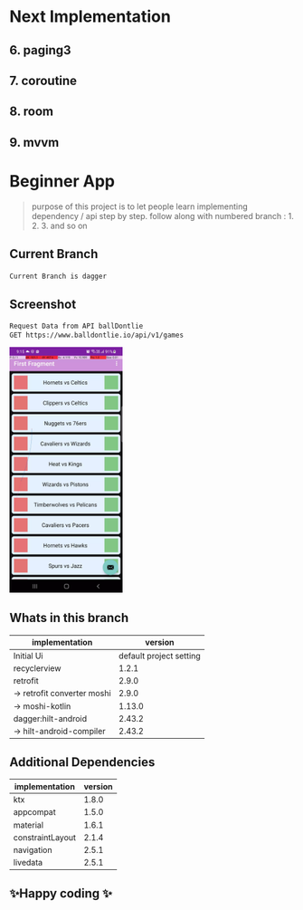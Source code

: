# Next Implementation
## 6. paging3
## 7. coroutine
## 8. room
## 9. mvvm

# Beginner App
> purpose of this project is to let people learn implementing dependency / api step by step.
> follow along with numbered branch : 1. 2. 3. and so on


## Current Branch
```sh
Current Branch is dagger
```

## Screenshot
```
Request Data from API ballDontlie
GET https://www.balldontlie.io/api/v1/games
```

<img src="images/4.dagger.webp" width=200/>

## Whats in this branch
| implementation | version |
| ------ | ------ |
| Initial Ui | default project setting |
| recyclerview | 1.2.1 |
| retrofit | 2.9.0 |
| -> retrofit converter moshi | 2.9.0 |
| -> moshi-kotlin | 1.13.0 |
| dagger:hilt-android | 2.43.2 |
| -> hilt-android-compiler| 2.43.2 |


## Additional Dependencies
| implementation | version |
| ------ | ------ |
| ktx | 1.8.0 |
| appcompat | 1.5.0 |
| material | 1.6.1 |
| constraintLayout | 2.1.4 |
| navigation | 2.5.1 |
| livedata | 2.5.1 |


## ✨Happy coding ✨
